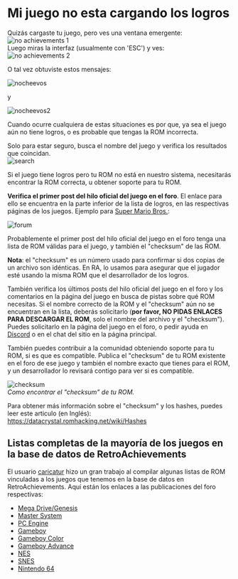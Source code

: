# Mi juego no esta cargando los logros

Quizás cargaste tu juego, pero ves una ventana emergente:  
![no achievements 1](https://i.imgur.com/i8LL73y.png)  
Luego miras la interfaz (usualmente con 'ESC') y ves:  
![no achievements 2](https://i.imgur.com/QaIJrWx.png)

O tal vez obtuviste estos mensajes:

![nocheevos](https://camo.githubusercontent.com/be4a9d2919e4ac631ad78c6bb125eed24218c3c0/68747470733a2f2f692e696d6775722e636f6d2f7a4a4f6d6c58432e706e67)

y

![nocheevos2](https://camo.githubusercontent.com/0eb5659706615243b9b0a39f82df0cbc45edc5a5/68747470733a2f2f692e696d6775722e636f6d2f463543666f74742e706e67)

Cuando ocurre cualquiera de estas situaciones es por que, ya sea el juego aún no tiene logros, o es probable que tengas la ROM incorrecta.

Solo para estar seguro, busca el nombre del juego y verifica los resultados que coincidan.  
![search](https://i.imgur.com/Z49H4eF.png)

Si el juego tiene logros pero tu ROM no está en nuestro sistema, necesitarás encontrar la ROM correcta, u obtener soporte para tu ROM.

**Verifica el primer post del hilo oficial del juego en el foro**. El enlace para ello se encuentra en la parte inferior de la lista de logros, en las respectivas páginas de los juegos. Ejemplo para [Super Mario Bros.](https://retroachievements.org/viewtopic.php?t=282&c=2233):

![forum](https://i.imgur.com/5yQTEv3.png)

Probablemente el primer post del hilo oficial del juego en el foro tenga una lista de ROM válidas para el juego, y también el "checksum" de las ROM.

**Nota**: el "checksum" es un número usado para confirmar si dos copias de un archivo son idénticas. En RA, lo usamos para asegurar que el jugador esté usando la misma ROM que el desarrollador de los logros.

También verifica los últimos posts del hilo oficial del juego en el foro y los comentarios en la página del juego en busca de pistas sobre qué ROM necesitas. Si el nombre correcto de la ROM y el "checksum" aún no se encuentran en la lista, deberás solicitarlo (**por favor, NO PIDAS ENLACES PARA DESCARGAR EL ROM**, solo el nombre del archivo y el "checksum"). Puedes solicitarlo en la página del juego en el foro, o pedir ayuda en [Discord](https://discord.gg/dq2E4hE) o en el chat del sitio en la página principal.

También puedes contribuir a la comunidad obteniendo soporte para tu ROM, si es que es compatible. Publica el "checksum" de tu ROM existente en el foro de ese juego y también el nombre exacto que tienes para el ROM, y un desarrollador lo revisará contigo para ver si es compatible.

![checksum](https://i.imgur.com/cAKqUHE.png)  
_Como encontrar el "checksum" de tu ROM._

Para obtener más información sobre el "checksum" y los hashes, puedes leer este articulo (en Inglés): https://datacrystal.romhacking.net/wiki/Hashes

## Listas completas de la mayoría de los juegos en la base de datos de RetroAchievements

El usuario [caricatur](https://retroachievements.org/User/caricatur) hizo un gran trabajo al compilar algunas listas de ROM vinculadas a los juegos que tenemos en la base de datos en RetroAchievements. Aquí están los enlaces a las publicaciones del foro respectivas:

- [Mega Drive/Genesis](https://retroachievements.org/viewtopic.php?t=6413)
- [Master System](https://retroachievements.org/viewtopic.php?t=6436)
- [PC Engine](https://retroachievements.org/viewtopic.php?t=6409)
- [Gameboy](https://retroachievements.org/viewtopic.php?t=6422)
- [Gameboy Color](https://retroachievements.org/viewtopic.php?t=6424)
- [Gameboy Advance](https://retroachievements.org/viewtopic.php?t=6435)
- [NES](https://retroachievements.org/viewtopic.php?t=6606)
- [SNES](https://retroachievements.org/viewtopic.php?t=6442)
- [Nintendo 64](https://retroachievements.org/viewtopic.php?t=6416)
